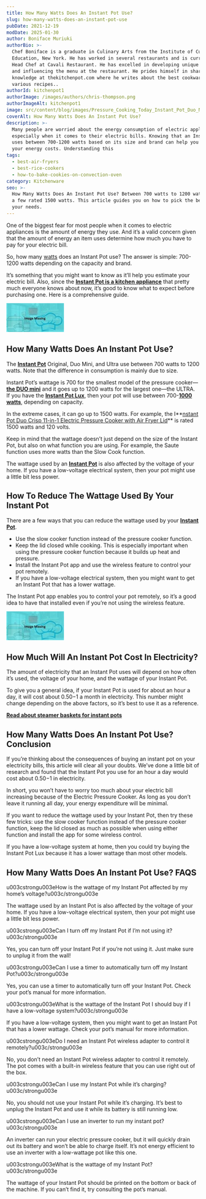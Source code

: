 ```yaml
---
title: How Many Watts Does An Instant Pot Use?
slug: how-many-watts-does-an-instant-pot-use
pubDate: 2021-12-19
modDate: 2025-01-30
author: Boniface Muriuki
authorBio: >-
  Chef Boniface is a graduate in Culinary Arts from the Institute of Culinary
  Education, New York. He has worked in several restaurants and is currently the
  Head Chef at Cavali Restaurant. He has excelled in developing unique recipes
  and influencing the menu at the restaurant. He prides himself in sharing his
  knowledge at thekitchenpot.com where he writes about the best cookware for
  various recipes..
authorId: kitchenpot1
authorImage: /images/authors/chris-thompson.png
authorImageAlt: kitchenpot1
image: src/content/blog/images/Pressure_Cooking_Today_Instant_Pot_Duo_Nova_Review_0013-800-1.jpg
coverAlt: How Many Watts Does An Instant Pot Use?
description: >-
  Many people are worried about the energy consumption of electric appliances,
  especially when it comes to their electric bills. Knowing that an Instant Pot
  uses between 700-1200 watts based on its size and brand can help you estimate
  your energy costs. Understanding this
tags:
  - best-air-fryers
  - best-rice-cookers
  - how-to-bake-cookies-on-convection-oven
category: Kitchenware
seo: >-
  How Many Watts Does An Instant Pot Use? Between 700 watts to 1200 watts, with
  a few rated 1500 watts. This article guides you on how to pick the best for
  your needs.
---
```


One of the biggest fear for most people when it comes to electric appliances is the amount of energy they use. And it’s a valid concern given that the amount of energy an item uses determine how much you have to pay for your electric bill.

So, how many [watts](https://en.wikipedia.org/wiki/Watt) does an Instant Pot use? The answer is simple: 700-1200 watts depending on the capacity and brand.

It’s something that you might want to know as it’ll help you estimate your electric bill. Also, since the **[Instant Pot is a kitchen appliance](https://thekitchenpot.com/blog/instant-pot-vs-ninja-foodi//)** that pretty much everyone knows about now, it’s good to know what to expect before purchasing one. Here is a comprehensive guide.

![How Many Watts Does An Instant Pot Use?](images/portablegasgrill.jpg)

## **How Many Watts Does An Instant Pot Use?**

The **[Instant Pot](https://www.amazon.com/s?k=Instant+Pot+Ultra&?tag=kitchenpot-20)** Original, Duo Mini, and Ultra use between 700 watts to 1200 watts. Note that the difference in consumption is mainly due to size.

Instant Pot’s wattage is 700 for the smallest model of the pressure cooker—**[the DUO mini](https://www.amazon.com/Instant-Pot-Duo-Mini-Programmable/dp/B06Y1YD5W7?tag=kitchenpot-20)** and it goes up to 1200 watts for the largest one—the ULTRA. If you have the **[Instant Pot Lux](https://www.amazon.com/Instant-Pot-Multi-Use-Programmable-Pressure/dp/B01MFEBQH1/?tag=kitchenpot-20)**, then your pot will use between 700-**[1000 watts](https://www.amazon.com/Instant-Pot-Ultra-Programmable-Sterilizer/dp/B06Y1MP2PY?tag=kitchenpot-20)**, depending on capacity.

In the extreme cases, it can go up to 1500 watts. For example, the I**[nstant Pot Duo Crisp 11-in-1 Electric Pressure Cooker with Air Fryer Lid](https://www.amazon.com/Instant-Pot-Multi-Use-Pressure-Cooker/dp/B08WCLJ7JG/?tag=kitchenpot-20)** is rated 1500 watts and 120 volts.

Keep in mind that the wattage doesn’t just depend on the size of the Instant Pot, but also on what function you are using. For example, the Saute function uses more watts than the Slow Cook function.

The wattage used by an **[Instant Pot](https://www.amazon.com/s?k=Instant+Pot+Original&?tag=kitchenpot-20)** is also affected by the voltage of your home. If you have a low-voltage electrical system, then your pot might use a little bit less power.

## **How To Reduce The Wattage Used By Your Instant Pot**

There are a few ways that you can reduce the wattage used by your **[Instant Pot](https://www.amazon.com/Instant-Pot-Sealing-Ring-Clear/dp/B01LFENIRQ/?tag=kitchenpot-20)**.

-   Use the slow cooker function instead of the pressure cooker function.
-   Keep the lid closed while cooking. This is especially important when using the pressure cooker function because it builds up heat and pressure.
-   Install the Instant Pot app and use the wireless feature to control your pot remotely.
-   If you have a low-voltage electrical system, then you might want to get an Instant Pot that has a lower wattage.

The Instant Pot app enables you to control your pot remotely, so it’s a good idea to have that installed even if you’re not using the wireless feature.

![](images/portablegasgrill.jpg)

## **How Much Will An Instant Pot Cost In Electricity?**

The amount of electricity that an Instant Pot uses will depend on how often it’s used, the voltage of your home, and the wattage of your Instant Pot.

To give you a general idea, if your Instant Pot is used for about an hour a day, it will cost about $0.50-$1 a month in electricity. This number might change depending on the above factors, so it’s best to use it as a reference.

**[Read about steamer baskets for instant pots](https://thekitchenpot.com/blog/best-steamer-basket-for-instant-pot//)**

## **How Many Watts Does An Instant Pot Use? Conclusion**

If you’re thinking about the consequences of buying an instant pot on your electricity bills, this article will clear all your doubts. We’ve done a little bit of research and found that the Instant Pot you use for an hour a day would cost about $0.50-$1 in electricity.

In short, you won’t have to worry too much about your electric bill increasing because of the Electric Pressure Cooker. As long as you don’t leave it running all day, your energy expenditure will be minimal.

If you want to reduce the wattage used by your Instant Pot, then try these few tricks: use the slow cooker function instead of the pressure cooker function, keep the lid closed as much as possible when using either function and install the app for some wireless control.

If you have a low-voltage system at home, then you could try buying the Instant Pot Lux because it has a lower wattage than most other models.

## **How Many Watts Does An Instant Pot Use? FAQS**

u003cstrongu003eHow is the wattage of my Instant Pot affected by my home’s voltage?u003c/strongu003e

The wattage used by an Instant Pot is also affected by the voltage of your home. If you have a low-voltage electrical system, then your pot might use a little bit less power.

u003cstrongu003eCan I turn off my Instant Pot if I’m not using it?u003c/strongu003e

Yes, you can turn off your Instant Pot if you’re not using it. Just make sure to unplug it from the wall!

u003cstrongu003eCan I use a timer to automatically turn off my Instant Pot?u003c/strongu003e

Yes, you can use a timer to automatically turn off your Instant Pot. Check your pot’s manual for more information.

u003cstrongu003eWhat is the wattage of the Instant Pot I should buy if I have a low-voltage system?u003c/strongu003e

If you have a low-voltage system, then you might want to get an Instant Pot that has a lower wattage. Check your pot’s manual for more information.

u003cstrongu003eDo I need an Instant Pot wireless adapter to control it remotely?u003c/strongu003e

No, you don’t need an Instant Pot wireless adapter to control it remotely. The pot comes with a built-in wireless feature that you can use right out of the box.

u003cstrongu003eCan I use my Instant Pot while it’s charging?u003c/strongu003e

No, you should not use your Instant Pot while it’s charging. It’s best to unplug the Instant Pot and use it while its battery is still running low.

u003cstrongu003eCan I use an inverter to run my instant pot?u003c/strongu003e

An inverter can run your electric pressure cooker, but it will quickly drain out its battery and won’t be able to charge itself. It’s not energy efficient to use an inverter with a low-wattage pot like this one.

u003cstrongu003eWhat is the wattage of my Instant Pot?u003c/strongu003e

The wattage of your Instant Pot should be printed on the bottom or back of the machine. If you can’t find it, try consulting the pot’s manual.